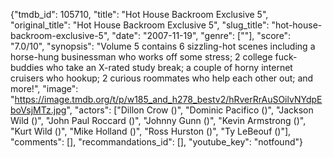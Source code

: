 {"tmdb_id": 105710, "title": "Hot House Backroom Exclusive 5", "original_title": "Hot House Backroom Exclusive 5", "slug_title": "hot-house-backroom-exclusive-5", "date": "2007-11-19", "genre": [""], "score": "7.0/10", "synopsis": "Volume 5 contains 6 sizzling-hot scenes including a horse-hung businessman who works off some stress; 2 college fuck-buddies who take an X-rated study break; a couple of horny internet cruisers who hookup; 2 curious roommates who help each other out; and more!", "image": "https://image.tmdb.org/t/p/w185_and_h278_bestv2/hRverRrAuSOilvNYdpEboVsjMTz.jpg", "actors": ["Dillon Crow ()", "Dominic Pacifico ()", "Jackson Wild ()", "John Paul Roccard ()", "Johnny Gunn ()", "Kevin Armstrong ()", "Kurt Wild ()", "Mike Holland ()", "Ross Hurston ()", "Ty LeBeouf ()"], "comments": [], "recommandations_id": [], "youtube_key": "notfound"}